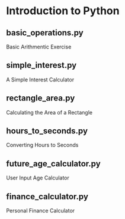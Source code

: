 # Introduction to Python

## basic_operations.py
Basic Arithmentic Exercise

## simple_interest.py
A Simple Interest Calculator

## rectangle_area.py
Calculating the Area of a Rectangle

## hours_to_seconds.py
Converting Hours to Seconds

## future_age_calculator.py
User Input Age Calculator

## finance_calculator.py
Personal Finance Calculator
